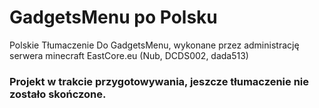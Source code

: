 # GadgetsMenu po Polsku
Polskie Tłumaczenie Do GadgetsMenu, wykonane przez administrację serwera minecraft EastCore.eu (Nub, DCDS002, dada513)
### Projekt w trakcie przygotowywania, jeszcze tłumaczenie nie zostało skończone.
